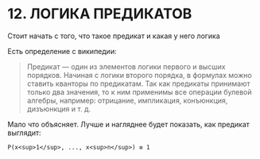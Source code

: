 # 12. ЛОГИКА ПРЕДИКАТОВ

Стоит начать с того, что такое предикат и какая у него логика

Есть определение с википедии:

> Предикат — один из элементов логики первого и высших порядков. Начиная с логики второго порядка, в формулах можно ставить кванторы по предикатам. Так как предикаты принимают только два значения, то к ним применимы все операции булевой алгебры, например: отрицание, импликация, конъюнкция, дизъюнкция и т. д.

Мало что объясняет. Лучше и нагляднее будет показать, как предикат выглядит:

```
P(x<sup>1</sup>, ..., x<sup>n</sup>) ≡ 1
```
